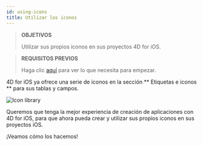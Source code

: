 ```yaml
---
id: using-icons
title: Utilizar los iconos
---
```


> **OBJETIVOS**
> 
> Utilizar sus propios iconos en sus proyectos 4D for iOS.


> **REQUISITOS PREVIOS**
> 
> Haga clic [aquí](prerequisites.html) para ver lo que necesita para empezar.


4D for iOS ya ofrece una serie de iconos en la sección ** Etiquetas e iconos ** para sus tablas y campos.

![Icon library](assets/en/custom-icons/icon-library.png)

Queremos que tenga la mejor experiencia de creación de aplicaciones con 4D for iOS, para que ahora pueda crear y utilizar sus propios iconos en sus proyectos iOS.

¡Veamos cómo los hacemos!